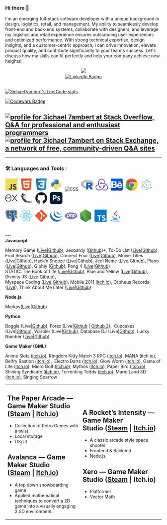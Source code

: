 ### Hi there 👋

I'm an emerging full-stack software developer with a unique background in design, logistics, retail, and management. My ability to seamlessly develop front-end and back-end systems, collaborate with designers, and leverage my logistics and retail experience ensures outstanding user experiences and optimized performance. With strong technical expertise, design insights, and a customer-centric approach, I can drive innovation, elevate product quality, and contribute significantly to your team's success. Let's discuss how my skills can fit perfectly and help your company achieve new heights!

  
<div id="header" align="center">
  <img src="https://media.giphy.com/media/EOmYN5kVP3W2Lyn6dx/giphy.gif" width="400"/>
</div>

<div id="header" align="center">
  <a href="https://www.linkedin.com/in/3ichael7ambert/">
    <img src="https://img.shields.io/badge/LinkedIn-blue?style=for-the-badge&logo=linkedin&logoColor=white" alt="LinkedIn Badge"/>
  </a>
</div><br>

<!-- Leetcode -->
[![3ichael7ambert's LeetCode stats](https://leetcode-stats-six.vercel.app/?username=3ichael7ambert)](https://github.com/3ichael7ambert/)

<!-- Codewars -->
[![Codewars Badge](https://www.codewars.com/users/3ichael7ambert/badges/large)](https://www.codewars.com/users/3ichael7ambert)

<!-- StackOverflow -->
<a href="https://stackoverflow.com/users/23144952/3ichael-7ambert"><img src="https://stackoverflow.com/users/flair/23144952.png" width="208" height="58" alt="profile for 3ichael 7ambert at Stack Overflow, Q&amp;A for professional and enthusiast programmers" title="profile for 3ichael 7ambert at Stack Overflow, Q&amp;A for professional and enthusiast programmers"></a>
<a href="https://stackexchange.com/users/30200640"><img src="https://stackexchange.com/users/flair/30200640.png" width="208" height="58" alt="profile for 3ichael 7ambert on Stack Exchange, a network of free, community-driven Q&amp;A sites" title="profile for 3ichael 7ambert on Stack Exchange, a network of free, community-driven Q&amp;A sites"></a>
<br>
---
<!--
<div data-iframe-width="150" data-iframe-height="270" data-share-badge-id="82c34d63-7850-46de-8b3f-7ef934728e93" data-share-badge-host="https://www.credly.com"></div><script type="text/javascript" async src="//cdn.credly.com/assets/utilities/embed.js"></script>
<div data-iframe-width="150" data-iframe-height="270" data-share-badge-id="02315c43-d9b0-4e23-8116-7efd7d16357f" data-share-badge-host="https://www.credly.com"></div><script type="text/javascript" async src="//cdn.credly.com/assets/utilities/embed.js"></script>
<div data-iframe-width="150" data-iframe-height="270" data-share-badge-id="abddb907-82ea-47d8-b799-0b596ba6ccd4" data-share-badge-host="https://www.credly.com"></div><script type="text/javascript" async src="//cdn.credly.com/assets/utilities/embed.js"></script>
<div data-iframe-width="150" data-iframe-height="270" data-share-badge-id="4f486306-2933-4267-8a3f-a0e34a18b9bf" data-share-badge-host="https://www.credly.com"></div><script type="text/javascript" async src="//cdn.credly.com/assets/utilities/embed.js"></script>
<div data-iframe-width="150" data-iframe-height="270" data-share-badge-id="5c52c1c6-3704-4835-af16-4b2240a1beb1" data-share-badge-host="https://www.credly.com"></div><script type="text/javascript" async src="//cdn.credly.com/assets/utilities/embed.js"></script>
<div data-iframe-width="150" data-iframe-height="270" data-share-badge-id="6fbc8556-3379-4a80-a2e8-6681780cd9d9" data-share-badge-host="https://www.credly.com"></div><script type="text/javascript" async src="//cdn.credly.com/assets/utilities/embed.js"></script>
<div data-iframe-width="150" data-iframe-height="270" data-share-badge-id="c9a69e29-c030-4bae-b505-b9c24619781f" data-share-badge-host="https://www.credly.com"></div><script type="text/javascript" async src="//cdn.credly.com/assets/utilities/embed.js"></script>
<div data-iframe-width="150" data-iframe-height="270" data-share-badge-id="b6a55ff5-3b11-4cb0-b608-3ec1485361e7" data-share-badge-host="https://www.credly.com"></div><script type="text/javascript" async src="//cdn.credly.com/assets/utilities/embed.js"></script>
<div data-iframe-width="150" data-iframe-height="270" data-share-badge-id="7ec284ac-097a-4370-aa3b-c37f313f7854" data-share-badge-host="https://www.credly.com"></div><script type="text/javascript" async src="//cdn.credly.com/assets/utilities/embed.js"></script>
-->


---
### :hammer_and_wrench: Languages and Tools :
<div>
  <img src="https://github.com/devicons/devicon/blob/master/icons/javascript/javascript-original.svg" title="Java" alt="Java" width="40" height="40"/>&nbsp;
  <img src="https://github.com/devicons/devicon/blob/master/icons/html5/html5-original.svg" title="HTML" alt="HTML" width="40" height="40"/>&nbsp;
  <img src="https://github.com/devicons/devicon/blob/master/icons/css3/css3-original.svg" title="CSS" alt="CSS" width="40" height="40"/>&nbsp;
  <img src="https://raw.githubusercontent.com/devicons/devicon/1119b9f84c0290e0f0b38982099a2bd027a48bf1/icons/python/python-original.svg" title="CSS" alt="CSS" width="40" height="40"/>&nbsp;  
  <img src="https://coal.gamemaker.io/sites/5d75794b3c84c70006700381/theme/images/og/thumbnail_gm_logo.png?1690458075" title="CSS" alt="CSS" width="40" height="40"/>&nbsp;
  <img src="https://raw.githubusercontent.com/devicons/devicon/1119b9f84c0290e0f0b38982099a2bd027a48bf1/icons/r/r-original.svg" title="CSS" alt="CSS" width="40" height="40"/>&nbsp;  
  <img src="https://raw.githubusercontent.com/devicons/devicon/1119b9f84c0290e0f0b38982099a2bd027a48bf1/icons/redux/redux-original.svg" title="CSS" alt="CSS" width="40" height="40"/>&nbsp;  
  <img src="https://raw.githubusercontent.com/devicons/devicon/1119b9f84c0290e0f0b38982099a2bd027a48bf1/icons/behance/behance-original.svg" title="CSS" alt="CSS" width="40" height="40"/>&nbsp;    
  <img src="https://raw.githubusercontent.com/devicons/devicon/1119b9f84c0290e0f0b38982099a2bd027a48bf1/icons/chrome/chrome-original.svg" title="CSS" alt="CSS" width="40" height="40"/>&nbsp;  
  <img src="https://raw.githubusercontent.com/devicons/devicon/1119b9f84c0290e0f0b38982099a2bd027a48bf1/icons/electron/electron-original.svg" title="CSS" alt="CSS" width="40" height="40"/>&nbsp;  
  <img src="https://raw.githubusercontent.com/devicons/devicon/1119b9f84c0290e0f0b38982099a2bd027a48bf1/icons/express/express-original.svg" title="CSS" alt="CSS" width="40" height="40"/>&nbsp;  
  <img src="https://raw.githubusercontent.com/devicons/devicon/1119b9f84c0290e0f0b38982099a2bd027a48bf1/icons/flask/flask-original.svg" title="CSS" alt="CSS" width="40" height="40"/>&nbsp;  
  <img src="https://raw.githubusercontent.com/devicons/devicon/1119b9f84c0290e0f0b38982099a2bd027a48bf1/icons/github/github-original.svg" title="CSS" alt="CSS" width="40" height="40"/>&nbsp;  
  <img src="https://raw.githubusercontent.com/devicons/devicon/1119b9f84c0290e0f0b38982099a2bd027a48bf1/icons/photoshop/photoshop-plain.svg" title="CSS" alt="CSS" width="40" height="40"/>&nbsp;  




  <img src="https://raw.githubusercontent.com/devicons/devicon/1119b9f84c0290e0f0b38982099a2bd027a48bf1/icons/postgresql/postgresql-original.svg" title="Postgres" alt="Postgres" width="40" height="40"/>&nbsp;
  <img src="https://github.com/devicons/devicon/blob/master/icons/react/react-original.svg" title="React" alt="React" width="40" height="40"/>&nbsp;
  <img src="https://github.com/devicons/devicon/blob/master/icons/git/git-plain.svg" title="Git" alt="Git" width="40" height="40"/>&nbsp;
  <img src="https://github.com/devicons/devicon/blob/master/icons/jquery/jquery-original.svg" title="jQuery" alt="jQuery" width="40" height="40"/>&nbsp;
  <img src="https://github.com/devicons/devicon/blob/master/icons/php/php-plain.svg" title="PHP" alt="PHP" width="40" height="40"/>&nbsp;
  <img src="https://github.com/devicons/devicon/blob/master/icons/nodejs/nodejs-original.svg" title="Nodejs" alt="Nodejs" width="40" height="40"/>&nbsp;
  <img src="https://github.com/devicons/devicon/blob/master/icons/typescript/typescript-original.svg" title="TypeScript" alt="TypeScript" width="40" height="40"/>&nbsp;
  <img src="https://raw.githubusercontent.com/devicons/devicon/1119b9f84c0290e0f0b38982099a2bd027a48bf1/icons/java/java-original.svg" title="Java" alt="Java" width="40" height="40"/>&nbsp;


</div><br>
--- <br>
<b>Javascript</b>
<p class="c27"><span>Memory Game (</span><span class="c7"><a class="c4" href="https://3ichael7ambert.github.io/9.5-JS-Memory-Game/">Live</a></span><span>|</span><span class="c7"><a class="c4" href="https://github.com/3ichael7ambert/9.5-JS-Memory-Game">Github</a></span><span>), Jeopardy (</span><span class="c7"><a class="c4" href="https://www.google.com/url?q=https://github.com/3ichael7ambert/20-jeopardy-assessment&amp;sa=D&amp;source=editors&amp;ust=1693097776605233&amp;usg=AOvVaw3uQ4flxyvRgcM3ZRACJju_">Github</a></span><span>)*, To-Do List (</span><span class="c7"><a class="c4" href="https://www.google.com/url?q=https://3ichael7ambert.github.io/9.4-localStorage/&amp;sa=D&amp;source=editors&amp;ust=1693097776605354&amp;usg=AOvVaw3lq-Bo8fOYhg7PSzZc2c8b">Live</a></span><span>|</span><span class="c7"><a class="c4" href="https://www.google.com/url?q=https://github.com/3ichael7ambert/9.4-localStorage&amp;sa=D&amp;source=editors&amp;ust=1693097776605469&amp;usg=AOvVaw0L7McmHL4ZHUPs9jhos9PB">Github</a></span><span>), Fruit Search (</span><span class="c7"><a class="c4" href="https://www.google.com/url?q=https://3ichael7ambert.github.io/16-fruit-search-project/&amp;sa=D&amp;source=editors&amp;ust=1693097776605593&amp;usg=AOvVaw24n4cTV0E-i1v6PnKfPSOo">Live</a></span><span>|</span><span class="c7"><a class="c4" href="https://www.google.com/url?q=https://github.com/3ichael7ambert/16-fruit-search-project&amp;sa=D&amp;source=editors&amp;ust=1693097776605710&amp;usg=AOvVaw2te9vnx00k_UWH9FaYQgFR">Github</a></span><span>), Connect Four (</span><span class="c7"><a class="c4" href="https://www.google.com/url?q=https://3ichael7ambert.github.io/17-2-this-connect-four-oo/&amp;sa=D&amp;source=editors&amp;ust=1693097776605832&amp;usg=AOvVaw2JDOU8dfsoyhI6vWambNUy">Live</a></span><span>|</span><span class="c7"><a class="c4" href="https://www.google.com/url?q=https://github.com/3ichael7ambert/17-2-this-connect-four-oo&amp;sa=D&amp;source=editors&amp;ust=1693097776605952&amp;usg=AOvVaw1gF6Se0unyGDyyMgXYuY_l">Github</a></span><span>), Movie Titles (</span><span class="c7"><a class="c4" href="https://www.google.com/url?q=https://3ichael7ambert.github.io/18-jQuery-exercise/&amp;sa=D&amp;source=editors&amp;ust=1693097776606068&amp;usg=AOvVaw1-cvMAyGgE2oP2ki5C_vYX">Live</a></span><span>|</span><span class="c7"><a class="c4" href="https://www.google.com/url?q=https://github.com/3ichael7ambert/18-jQuery-exercise&amp;sa=D&amp;source=editors&amp;ust=1693097776606188&amp;usg=AOvVaw14oBWUjm0G4aYN8jqjaZOv">Github</a></span><span>), Hack’n’Snooze (</span><span class="c7"><a class="c4" href="https://www.google.com/url?q=https://3ichael7ambert.github.io/21-hack-or-snooze/&amp;sa=D&amp;source=editors&amp;ust=1693097776606310&amp;usg=AOvVaw2Ty48Jp4u9b_0LwAAAyEvx">Live</a></span><span>|</span><span class="c7"><a class="c4" href="https://www.google.com/url?q=https://github.com/3ichael7ambert/21-hack-or-snooze&amp;sa=D&amp;source=editors&amp;ust=1693097776606424&amp;usg=AOvVaw0EVO3GLL0dAw_CXc3bzMYN">Github</a></span><span>), Jedi Name (</span><span class="c7"><a class="c4" href="https://www.google.com/url?q=https://3ichael7ambert.github.io/Jedi-jQuery/&amp;sa=D&amp;source=editors&amp;ust=1693097776606560&amp;usg=AOvVaw1f9zT-nTGp17NlfkOOXvg8">Live</a></span><span>|</span><span class="c7"><a class="c4" href="https://www.google.com/url?q=https://github.com/3ichael7ambert/Jedi-jQuery&amp;sa=D&amp;source=editors&amp;ust=1693097776606671&amp;usg=AOvVaw1dyWV-wjF41czISB74d8R9">Github</a></span><span>), Piano (</span><span class="c7"><a class="c4" href="https://www.google.com/url?q=https://3ichael7ambert.github.io/Piano-JS-v2/&amp;sa=D&amp;source=editors&amp;ust=1693097776606784&amp;usg=AOvVaw05B77qc5bbpwFcrYk4DbZB">Live</a></span><span>|</span><span class="c7"><a class="c4" href="https://www.google.com/url?q=https://github.com/3ichael7ambert/Piano-JS-v2&amp;sa=D&amp;source=editors&amp;ust=1693097776606896&amp;usg=AOvVaw0wR5N1_CWHCjBuMwf0xTS6">Github</a></span><span>), Giphly (</span><span class="c7"><a class="c4" href="https://www.google.com/url?q=https://github.com/3ichael7ambert/10-Assesment---Meme-Machine&amp;sa=D&amp;source=editors&amp;ust=1693097776607016&amp;usg=AOvVaw2dG9cNXknGlIlyV-Xri5bg">Github</a></span><span>), Pong 4 (</span><span class="c7"><a class="c4" href="https://www.google.com/url?q=https://3ichael7ambert.github.io/pong-4p-v2/&amp;sa=D&amp;source=editors&amp;ust=1693097776607132&amp;usg=AOvVaw0KxqcW1bcLgVwV4JyKd6-F">Live</a></span><span>|</span><span class="c7"><a class="c4" href="https://www.google.com/url?q=https://github.com/3ichael7ambert/pong-4p-v2&amp;sa=D&amp;source=editors&amp;ust=1693097776607251&amp;usg=AOvVaw3mLtM7k68m-eZwglgcK-yA">Github</a></span><span>)<br></span><span class="c14">STATIC</span><span>: The Book of Life (</span><span class="c7"><a class="c4" href="https://www.google.com/url?q=https://3ichael7ambert.github.io/bookoflife/&amp;sa=D&amp;source=editors&amp;ust=1693097776607398&amp;usg=AOvVaw3B6gTqGF3GPaA9VpBktp7k">Live</a></span><span>|</span><span class="c7"><a class="c4" href="https://www.google.com/url?q=https://github.com/3ichael7ambert/bookoflife&amp;sa=D&amp;source=editors&amp;ust=1693097776607509&amp;usg=AOvVaw1_btgIP766CpOl_Gm0SBHj">Github</a></span><span>), Blue and Yellow (</span><span class="c7"><a class="c4" href="https://www.google.com/url?q=https://3ichael7ambert.github.io/lambert-blue-n-yellow-portfolio/&amp;sa=D&amp;source=editors&amp;ust=1693097776607633&amp;usg=AOvVaw2XGIIUfY_dFKkcuQYLzea1">Live</a></span><span>|</span><span class="c7"><a class="c4" href="https://www.google.com/url?q=https://github.com/3ichael7ambert/lambert-blue-n-yellow-portfolio&amp;sa=D&amp;source=editors&amp;ust=1693097776607766&amp;usg=AOvVaw2MZrHga38wPf2--L2lp_HG">Github</a></span><span>), Divinity JS (</span><span class="c7"><a class="c4" href="https://www.google.com/url?q=https://3ichael7ambert.github.io/divinity-js/&amp;sa=D&amp;source=editors&amp;ust=1693097776607974&amp;usg=AOvVaw2Kdo8s967q3YfOJNhjChUR">Live</a></span><span>|</span><span class="c7"><a class="c4" href="https://www.google.com/url?q=https://github.com/3ichael7ambert/divinity-js&amp;sa=D&amp;source=editors&amp;ust=1693097776608099&amp;usg=AOvVaw2gwe3DXxt8rgiq1RGnBUGX">Github</a></span><span>), <br>Myspace Coding (</span><span class="c7"><a class="c4" href="https://www.google.com/url?q=https://3ichael7ambert.github.io/DeadSexyMikey-MySpace/&amp;sa=D&amp;source=editors&amp;ust=1693097776608246&amp;usg=AOvVaw0outkiTzbY1TZeZ1n-QK9C">Live</a></span><span>|</span><span class="c7"><a class="c4" href="https://www.google.com/url?q=https://github.com/3ichael7ambert/DeadSexyMikey-MySpace&amp;sa=D&amp;source=editors&amp;ust=1693097776608386&amp;usg=AOvVaw09oBCnfSCyTKqT-WYeS03g">Github</a></span><span>), Mobile 2011 (</span><span class="c7"><a class="c4" href="https://www.google.com/url?q=https://3ichael7ambert.itch.io/mobile-template&amp;sa=D&amp;source=editors&amp;ust=1693097776608579&amp;usg=AOvVaw1oQUYyQLpqOl0IFvyuqNii">itch.io</a></span><span>), Orpheus Records (</span><span class="c7"><a class="c4" href="https://www.google.com/url?q=https://3ichael7ambert.itch.io/our-records-website&amp;sa=D&amp;source=editors&amp;ust=1693097776608724&amp;usg=AOvVaw2UC_uWboafsxsDJvkGzSr2">Live</a></span><span>), Think About Me Later (</span><span class="c7"><a class="c4" href="https://www.google.com/url?q=https://3ichael7ambert.github.io/ThinkAboutItLater-Myspace/&amp;sa=D&amp;source=editors&amp;ust=1693097776608863&amp;usg=AOvVaw3ic1nDzvHmc5kcYlyyO3-R">Live</a></span><span>|</span><span class="c7"><a class="c4" href="https://www.google.com/url?q=https://github.com/3ichael7ambert/ThinkAboutItLater-Myspace&amp;sa=D&amp;source=editors&amp;ust=1693097776609003&amp;usg=AOvVaw2CKOiK7yieXWmZumJ_zoB-">Github</a></span><span class="c8">)</span></p>

<b>Node.js</b>
<p class="c27"><span>Markov</span>(<span class="c7"><a class="c4" href="">Live</a></span><span>|</span><span class="c7"><a class="c4" href="">Github</a></span><span>)

<b>Python</b>
<p class="c27"><span>Boggle (Live|</span><span class="c7"><a class="c4" href="https://www.google.com/url?q=https://github.com/3ichael7ambert/flask-boggle&amp;sa=D&amp;source=editors&amp;ust=1693097776609270&amp;usg=AOvVaw2T55t--p3VakX2iYB0emB7">Github</a></span><span>), Forex (Live|</span><span class="c7"><a class="c4" href="https://www.google.com/url?q=https://github.com/3ichael7ambert/25assesment-forex&amp;sa=D&amp;source=editors&amp;ust=1693097776609387&amp;usg=AOvVaw3H62LWsQxiXbm-2vsZ8qfN">Github</a></span><span>&nbsp;| </span><span class="c7"><a class="c4" href="https://www.google.com/url?q=https://github.com/3ichael7ambert/25assesment-forex-flask-js&amp;sa=D&amp;source=editors&amp;ust=1693097776609521&amp;usg=AOvVaw3v0QegQUK1DRBOqG9j686K">Github 2</a></span><span>), &nbsp;Cupcakes (Live|</span><span class="c7"><a class="c4" href="https://www.google.com/url?q=https://github.com/3ichael7ambert/29-3-cupcakes-REST-JSON-API&amp;sa=D&amp;source=editors&amp;ust=1693097776609644&amp;usg=AOvVaw0fQcCzHq-c0xyJfRRCvlKe">Github</a></span><span>), Warbler (Live|</span><span class="c7"><a class="c4" href="https://www.google.com/url?q=https://github.com/3ichael7ambert/31-warbler&amp;sa=D&amp;source=editors&amp;ust=1693097776609755&amp;usg=AOvVaw00H4x0CNYYmLHahy2C0AoV">Github</a></span><span>), Database DJ (Live|</span><span class="c7"><a class="c4" href="https://www.google.com/url?q=https://github.com/3ichael7ambert/30-assesment-Database-dj&amp;sa=D&amp;source=editors&amp;ust=1693097776609893&amp;usg=AOvVaw2rzJ_b5lYs2ad8B3Mv0L4O">Github</a></span><span>), Lucky Number (</span><span class="c7"><a class="c4" href="https://www.google.com/url?q=https://dashboard.render.com/web/srv-cilj1rmnqqlfm4c87680/deploys/dep-cj1hapk07spneut3ftb0&amp;sa=D&amp;source=editors&amp;ust=1693097776610034&amp;usg=AOvVaw2WGEE-fPYpswKUTwalV27H">Live</a></span><span>|</span><span class="c7"><a class="c4" href="https://www.google.com/url?q=https://github.com/3ichael7ambert/33-assesment-lucky-number&amp;sa=D&amp;source=editors&amp;ust=1693097776610154&amp;usg=AOvVaw1o_RvnZMurbn9WYttg9B1n">Github</a></span><span class="c8">)</span></p>

<b>Game Maker (GML)</b>
<p class="c27"><span>Anime Slots</span><span>&nbsp;(</span><span class="c7"><a class="c4" href="https://www.google.com/url?q=https://3ichael7ambert.itch.io/anime-slots&amp;sa=D&amp;source=editors&amp;ust=1693097776610439&amp;usg=AOvVaw2HtVIPdpCmc0tzvVe5dyjY">itch.io</a></span><span>), Kingdom Kitty Match 3 RPG (</span><span class="c7"><a class="c4" href="https://www.google.com/url?q=https://3ichael7ambert.itch.io/kingdom-kitty-rpg-match-3&amp;sa=D&amp;source=editors&amp;ust=1693097776610565&amp;usg=AOvVaw0MmRPmMY1zuzQeQeOLS0rs">itch.io</a></span><span>), MANA (itch.io), Belfry Bastion (</span><span class="c7"><a class="c4" href="https://www.google.com/url?q=https://3ichael7ambert.itch.io/divinity-belfry-bastion&amp;sa=D&amp;source=editors&amp;ust=1693097776610686&amp;usg=AOvVaw1qkVKsw-6QDnKMagwUyvvc">itch.io</a></span><span>), &nbsp;Electro Darts (</span><span class="c7"><a class="c4" href="https://www.google.com/url?q=https://3ichael7ambert.itch.io/electro-darts&amp;sa=D&amp;source=editors&amp;ust=1693097776610799&amp;usg=AOvVaw0U45LH4ihjAQL38NBdYbQl">itch.io</a></span><span>), Glow Worm (</span><span class="c7"><a class="c4" href="https://www.google.com/url?q=https://3ichael7ambert.itch.io/glow-worms&amp;sa=D&amp;source=editors&amp;ust=1693097776610908&amp;usg=AOvVaw3XukIIczOvJKeDDXyxhMSc">itch.io</a></span><span>), Game of Life (</span><span class="c7"><a class="c4" href="https://www.google.com/url?q=https://3ichael7ambert.itch.io/game-of-life&amp;sa=D&amp;source=editors&amp;ust=1693097776611019&amp;usg=AOvVaw1p2LE71TLtH11AV0AYFOU6">itch.io</a></span><span>), Micro Golf (</span><span class="c7"><a class="c4" href="https://www.google.com/url?q=https://3ichael7ambert.itch.io/mini-golf&amp;sa=D&amp;source=editors&amp;ust=1693097776611130&amp;usg=AOvVaw3H1DF6xNjPwxE8wZtaLATM">itch.io</a></span><span>), Mythos (</span><span class="c7"><a class="c4" href="https://www.google.com/url?q=https://3ichael7ambert.itch.io/mythos&amp;sa=D&amp;source=editors&amp;ust=1693097776611244&amp;usg=AOvVaw2NImuHG1O5wmAibJSvcAKi">itch.io</a></span><span>), Paper Bird (</span><span class="c7"><a class="c4" href="https://www.google.com/url?q=https://3ichael7ambert.itch.io/paper-bird&amp;sa=D&amp;source=editors&amp;ust=1693097776611356&amp;usg=AOvVaw2Oym89VZO0dt0SehW4DQ9N">itch.io</a></span><span>), Shining Syndicate (</span><span class="c7"><a class="c4" href="https://www.google.com/url?q=https://3ichael7ambert.itch.io/shining-syndicate&amp;sa=D&amp;source=editors&amp;ust=1693097776611484&amp;usg=AOvVaw2V4c3Ae-MGC7JJIE2HYqpX">itch.io</a></span><span>), Torrenting Teddy (</span><span class="c7"><a class="c4" href="https://www.google.com/url?q=https://3ichael7ambert.itch.io/torrenting-teddy&amp;sa=D&amp;source=editors&amp;ust=1693097776611600&amp;usg=AOvVaw0hzn2-u8Mk4GWxKdjUep96">itch.io</a></span><span>), Mario Land 3D (</span><span class="c7"><a class="c4" href="https://www.google.com/url?q=https://3ichael7ambert.itch.io/super-mario-land-3d&amp;sa=D&amp;source=editors&amp;ust=1693097776611716&amp;usg=AOvVaw0O0ToPOWddwntnzNVd0kQa">itch.io</a></span><span class="c8">), Singing Sparrow</span></p>


<table class="c42"><tbody><tr class="c17"><td class="c50" colspan="1" rowspan="1"><h2 class="c5" id="h.yxcp9tgdbc6n"><span class="c15">The Paper Arcade </span><span class="c15 c20">— </span><span class="c15 c14 c20">Game Maker Studio </span><span class="c15 c20">(</span><span class="c7 c15 c20"><a class="c4" href="https://www.google.com/url?q=https://store.steampowered.com/app/2431420/The_Paper_Arcade_Singing_Sparrow/&amp;sa=D&amp;source=editors&amp;ust=1693097776613498&amp;usg=AOvVaw3MPGInbYzdc2lWQ__4ZX5D">Steam</a></span><span class="c15 c20">&nbsp;| </span><span class="c7 c15 c20"><a class="c4" href="https://www.google.com/url?q=https://3ichael7ambert.itch.io/the-paper-arcade&amp;sa=D&amp;source=editors&amp;ust=1693097776613621&amp;usg=AOvVaw1AZUI3ewbvcdR3bnkZ4OfQ">Itch.io</a></span><span class="c15 c20">)</span></h2><ul class="c1 lst-kix_vcc4mwshj7vf-0 start"><li class="c11 c35 li-bullet-0"><span class="c15 c20 c22">Collection of Retro Games with a twist</span></li><li class="c11 c35 li-bullet-0"><span class="c22 c15 c20">Local storage </span></li><li class="c11 c35 li-bullet-0"><span class="c22 c15 c20">UX/UI</span></li></ul><h2 class="c5" id="h.i0zqj64quc4r"><span class="c15">Avalanca </span><span class="c15 c20">— </span><span class="c15 c14 c20">Game Maker Studio </span><span class="c15 c20">(</span><span class="c7 c15 c20"><a class="c4" href="https://www.google.com/url?q=https://store.steampowered.com/app/2376430/A_Rockets_Intensity/&amp;sa=D&amp;source=editors&amp;ust=1693097776614391&amp;usg=AOvVaw1mzkFkJqosIjqAFlH5F88K">Steam</a></span><span class="c15 c20">&nbsp;| </span><span class="c7 c15 c20"><a class="c4" href="https://www.google.com/url?q=https://3ichael7ambert.itch.io/divinity-resort&amp;sa=D&amp;source=editors&amp;ust=1693097776614568&amp;usg=AOvVaw1tFqSinyrCMAYMm_F3Oaao">Itch.io</a></span><span class="c15 c20">)</span></h2><ul class="c1 lst-kix_9p6fjpeppo06-0 start"><li class="c27 c35 li-bullet-0"><span class="c8">A top down snowboarding game</span></li><li class="c27 c35 li-bullet-0"><span>Applied mathematical techniques to convert a 2D game into a visually engaging 2.5D environment.</span></li></ul></td><td class="c52" colspan="1" rowspan="1"><h2 class="c5 c26" id="h.uifgitc8gtwa"><span class="c15">A Rocket’s Intensity </span><span class="c15 c20">— </span><span class="c15 c14 c20">Game Maker Studio</span><span class="c15 c20">&nbsp;(</span><span class="c7 c15 c20"><a class="c4" href="https://www.google.com/url?q=https://store.steampowered.com/app/2435520/Avalanca/&amp;sa=D&amp;source=editors&amp;ust=1693097776615320&amp;usg=AOvVaw1hez_ym6EiMmHqSbCwsnat">Steam</a></span><span class="c15 c20">&nbsp;| </span><span class="c7 c15 c20"><a class="c4" href="https://www.google.com/url?q=https://3ichael7ambert.itch.io/a-rockets-intensity&amp;sa=D&amp;source=editors&amp;ust=1693097776615460&amp;usg=AOvVaw3wEs6j1MlPc0w9u7wJmaWh">Itch.io</a></span><span class="c38 c15 c20 c23">)</span></h2><ul class="c1 lst-kix_7q9dhg5lfwx5-0 start"><li class="c11 c25"><span class="c22 c15 c20">A classic arcade style space shooter</span></li><li class="c11 c25"><span class="c22 c15 c20">Frontend &amp; Backend</span></li><li class="c11 c25"><span class="c22 c15 c20">Node.js</span></li></ul><h2 class="c5 c26" id="h.z7vwezfvavh6"><span class="c15">Xero </span><span class="c15 c20">— </span><span class="c15 c14 c20">Game Maker Studio </span><span class="c15 c20">(</span><span class="c7 c15 c20"><a class="c4" href="https://www.google.com/url?q=https://store.steampowered.com/app/2440580/Xero/&amp;sa=D&amp;source=editors&amp;ust=1693097776616050&amp;usg=AOvVaw02vJj9nMAk0Ivg92ZeelH0">Steam</a></span><span class="c15 c20">&nbsp;| Itch.io)</span></h2><ul class="c1 lst-kix_9p6fjpeppo06-0"><li class="c11 c25"><span class="c22 c15 c20">Platformer</span></li><li class="c11 c25"><span class="c15">Vector Math</span></li></ul></td></tr></tbody></table>




